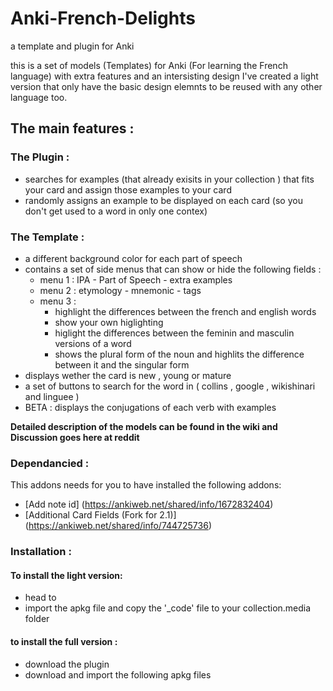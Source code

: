 # Anki-French-Delights
a template and plugin for Anki

this is a set of models (Templates) for Anki (For learning the French language) with extra features and an intersisting design
I've created a light version that only have the basic design elemnts to be reused with any other language too.

## The main features :
### The Plugin :
  * searches for examples (that already exisits in your collection ) that fits your card and assign those examples to your card
  * randomly assigns an example to be displayed on each card (so you don't get used to a word in only one contex)

### The Template :
  * a different background color for each part of speech
  * contains a set of side menus that can show or hide the following fields :
    * menu 1 : IPA - Part of Speech - extra examples
    * menu 2 : etymology - mnemonic - tags
    * menu 3 :
      * highlight the differences between the french and english words
      * show your own higlighting
      * higlight the differences between the feminin and masculin versions of a word
      * shows the plural form of the noun and highlits the difference between it and the singular form
  * displays wether the card is new , young or mature
  * a set of buttons to search for the word in ( collins , google , wikishinari and linguee )
  * BETA : displays the conjugations of each verb with examples


**Detailed description of the models can be found in the wiki and Discussion goes here at reddit**

### Dependancied :
  This addons needs for you to have installed the following addons:
  * [Add note id] (https://ankiweb.net/shared/info/1672832404)
  * [Additional Card Fields (Fork for 2.1)] (https://ankiweb.net/shared/info/744725736)

### Installation :
 #### To install the light version:
  * head to
  * import the apkg file and copy the '_code' file to your collection.media folder
 #### to install the full version :
  * download the plugin
  * download and import the following apkg files  
